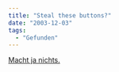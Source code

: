 ```yaml
---
title: "Steal these buttons?"
date: "2003-12-03"
tags:
  - "Gefunden"
---
```


[Macht ja nichts.](http://www.argh.de/item01087.php)
